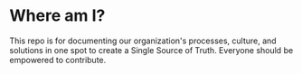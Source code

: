 # Where am I?
This repo is for documenting our organization's processes, culture, and solutions in one spot to create a Single Source of Truth. Everyone should be empowered to contribute.
